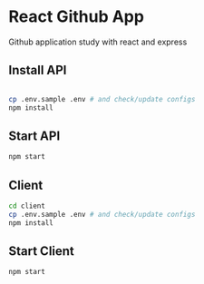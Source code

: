# React Github App

Github application study with react and express

## Install API

```bash

cp .env.sample .env # and check/update configs
npm install
```

## Start API

```bash
npm start
```

## Client

```bash
cd client
cp .env.sample .env # and check/update configs
npm install
```

## Start Client

```bash
npm start
```